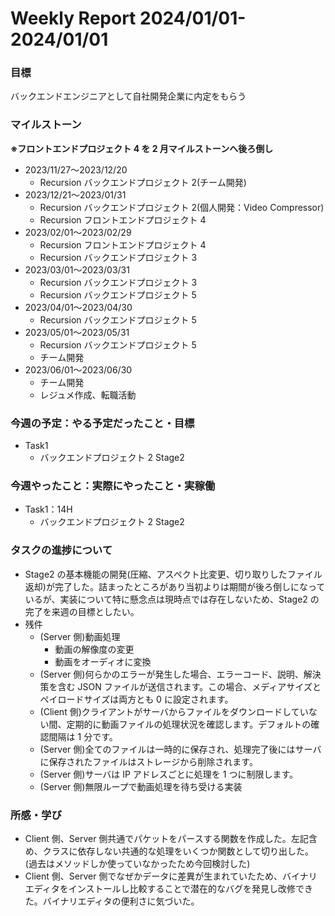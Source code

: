 # Weekly Report 2024/01/01-2024/01/01

### 目標

バックエンドエンジニアとして自社開発企業に内定をもらう

### マイルストーン

**※フロントエンドプロジェクト 4 を 2 月マイルストーンへ後ろ倒し**

- 2023/11/27〜2023/12/20
  - Recursion バックエンドプロジェクト 2(チーム開発)
- 2023/12/21〜2023/01/31
  - Recursion バックエンドプロジェクト 2(個人開発：Video Compressor)
  - Recursion フロントエンドプロジェクト 4
- 2023/02/01〜2023/02/29
  - Recursion フロントエンドプロジェクト 4
  - Recursion バックエンドプロジェクト 3
- 2023/03/01〜2023/03/31
  - Recursion バックエンドプロジェクト 3
  - Recursion バックエンドプロジェクト 5
- 2023/04/01〜2023/04/30
  - Recursion バックエンドプロジェクト 5
- 2023/05/01〜2023/05/31
  - Recursion バックエンドプロジェクト 5
  - チーム開発
- 2023/06/01〜2023/06/30
  - チーム開発
  - レジュメ作成、転職活動

### 今週の予定：やる予定だったこと・目標

- Task1
  - バックエンドプロジェクト 2 Stage2

### 今週やったこと：実際にやったこと・実稼働

- Task1：14H
  - バックエンドプロジェクト 2 Stage2

### タスクの進捗について

- Stage2 の基本機能の開発(圧縮、アスペクト比変更、切り取りしたファイル返却)が完了した。詰まったところがあり当初よりは期間が後ろ倒しになっているが、実装について特に懸念点は現時点では存在しないため、Stage2 の完了を来週の目標としたい。
- 残件
  - (Server 側)動画処理
    - 動画の解像度の変更
    - 動画をオーディオに変換
  - (Server 側)何らかのエラーが発生した場合、エラーコード、説明、解決策を含む JSON ファイルが送信されます。この場合、メディアサイズとペイロードサイズは両方とも 0 に設定されます。
  - (Client 側)クライアントがサーバからファイルをダウンロードしていない間、定期的に動画ファイルの処理状況を確認します。デフォルトの確認間隔は 1 分です。
  - (Server 側)全てのファイルは一時的に保存され、処理完了後にはサーバに保存されたファイルはストレージから削除されます。
  - (Server 側)サーバは IP アドレスごとに処理を 1 つに制限します。
  - (Server 側)無限ループで動画処理を待ち受ける実装

### 所感・学び

- Client 側、Server 側共通でパケットをパースする関数を作成した。左記含め、クラスに依存しない共通的な処理をいくつか関数として切り出した。(過去はメソッドしか使っていなかったため今回検討した)
- Client 側、Server 側でなぜかデータに差異が生まれていたため、バイナリエディタをインストールし比較することで潜在的なバグを発見し改修できた。バイナリエディタの便利さに気づいた。
